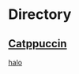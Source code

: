 # Directory
[Catppuccin](https://github.com/Mason-17/wallpapers/tree/main/catppuccin)
----------
[halo](https://github.com/Mason-17/wallpapers/tree/main/main/halo)